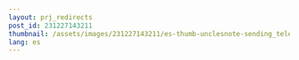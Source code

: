 ```yaml
---
layout: prj_redirects
post_id: 231227143211
thumbnail: /assets/images/231227143211/es-thumb-unclesnote-sending_telegram_message_from_jenkins_pipeline_script.png
lang: es
---
```

